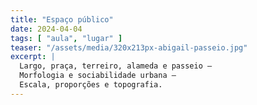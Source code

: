```yaml
---
title: "Espaço público"
date: 2024-04-04
tags: [ "aula", "lugar" ]
teaser: "/assets/media/320x213px-abigail-passeio.jpg"
excerpt: |
  Largo, praça, terreiro, alameda e passeio –
  Morfologia e sociabilidade urbana –
  Escala, proporções e topografia.
---
```

